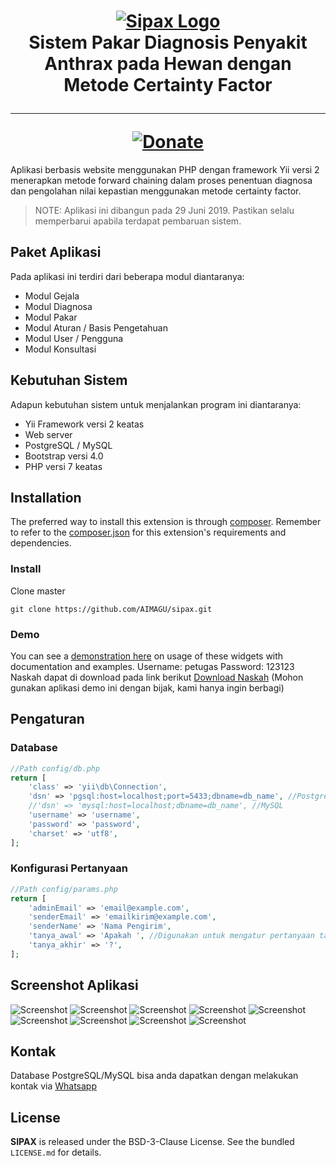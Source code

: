 <h1 align="center">
    <a href="http://sipax.co" title="SIPAX" target="_blank">
        <img src="https://github.com/AIMAGU/sipax/blob/master/sipax-git.png" alt="Sipax Logo"/>
    </a>
    <br>
    Sistem Pakar Diagnosis Penyakit Anthrax pada Hewan dengan Metode Certainty Factor
    <hr>
    <a href="https://paypal.me/aimagu"
       title="Donate via Paypal" target="_blank">
        <img src="http://kartik-v.github.io/bootstrap-fileinput-samples/samples/donate.png" alt="Donate"/>
    </a>
</h1>

Aplikasi berbasis website menggunakan PHP dengan framework Yii versi 2 menerapkan metode forward chaining dalam proses penentuan diagnosa dan pengolahan nilai kepastian menggunakan metode certainty factor.

> NOTE: Aplikasi ini dibangun pada 29 Juni 2019. Pastikan selalu memperbarui apabila terdapat pembaruan sistem.

## Paket Aplikasi

Pada aplikasi ini terdiri dari beberapa modul diantaranya:

- Modul Gejala 
- Modul Diagnosa
- Modul Pakar
- Modul Aturan / Basis Pengetahuan
- Modul User / Pengguna 
- Modul Konsultasi

## Kebutuhan Sistem

Adapun kebutuhan sistem untuk menjalankan program ini diantaranya:
- Yii Framework versi 2 keatas
- Web server
- PostgreSQL / MySQL
- Bootstrap versi 4.0
- PHP versi 7 keatas

## Installation

The preferred way to install this extension is through [composer](http://getcomposer.org/download/). Remember to refer to the [composer.json](https://github.com/kartik-v/yii2-widgets/blob/master/composer.json) for 
this extension's requirements and dependencies. 

### Install

Clone master

```
git clone https://github.com/AIMAGU/sipax.git
```

### Demo
You can see a [demonstration here](http://web.sipax.co) on usage of these widgets with documentation and examples.
Username: petugas
Password: 123123
<br>
Naskah dapat di download pada link berikut [Download Naskah](http://eprints.akakom.ac.id/8430/)
(Mohon gunakan aplikasi demo ini dengan bijak, kami hanya ingin berbagi)

## Pengaturan

### Database
```php
//Path config/db.php
return [
    'class' => 'yii\db\Connection',
	'dsn' => 'pgsql:host=localhost;port=5433;dbname=db_name', //PostgreSQL
	//'dsn' => 'mysql:host=localhost;dbname=db_name', //MySQL
	'username' => 'username',
	'password' => 'password',
	'charset' => 'utf8',
];
```

### Konfigurasi Pertanyaan
```php
//Path config/params.php
return [
    'adminEmail' => 'email@example.com',
    'senderEmail' => 'emailkirim@example.com',
    'senderName' => 'Nama Pengirim',
    'tanya_awal' => 'Apakah ', //Digunakan untuk mengatur pertanyaan tanya jawab saat konsultasi
    'tanya_akhir' => '?',
];
```
## Screenshot Aplikasi
<img src="https://github.com/AIMAGU/sipax/blob/master/screenshot/1.jpg" alt="Screenshot"/>
<img src="https://github.com/AIMAGU/sipax/blob/master/screenshot/2.jpg" alt="Screenshot"/>
<img src="https://github.com/AIMAGU/sipax/blob/master/screenshot/3.jpg" alt="Screenshot"/>
<img src="https://github.com/AIMAGU/sipax/blob/master/screenshot/4.jpg" alt="Screenshot"/>
<img src="https://github.com/AIMAGU/sipax/blob/master/screenshot/5.jpg" alt="Screenshot"/>
<img src="https://github.com/AIMAGU/sipax/blob/master/screenshot/6.jpg" alt="Screenshot"/>
<img src="https://github.com/AIMAGU/sipax/blob/master/screenshot/7.jpg" alt="Screenshot"/>
<img src="https://github.com/AIMAGU/sipax/blob/master/screenshot/8.jpg" alt="Screenshot"/>
<img src="https://github.com/AIMAGU/sipax/blob/master/screenshot/9.jpg" alt="Screenshot"/>

## Kontak
Database PostgreSQL/MySQL bisa anda dapatkan dengan melakukan kontak via [Whatsapp](https://api.whatsapp.com/send?phone=6285742974933&text=Saya%20tertarik%20untuk%20membeli%20aplikasi%20SIPAX)

## License
**SIPAX** is released under the BSD-3-Clause License. See the bundled `LICENSE.md` for details.
